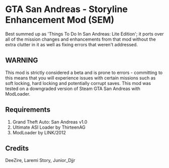 # GTA San Andreas - Storyline Enhancement Mod (SEM)
Best summed up as 'Things To Do In San Andreas: Lite Edition'; it ports over all of the mission changes and enhancements from that mod without the extra clutter in it as well as fixing errors that weren't addressed.
## WARNING
This mod is strictly considered a beta and is prone to errors - committing to this means that you will experience issues with certain missions such as soft locking, hard locking and potentially corrupt saves.
This mod was tested on a downgraded version of Steam GTA San Andreas with ModLoader.
## Requirements
1. Grand Theft Auto: San Andreas v1.0
2. Ultimate ASI Loader by ThirteenAG
3. ModLoader by LINK/2012
## Credits
DeeZire, Laremi Story, Junior_Djjr
